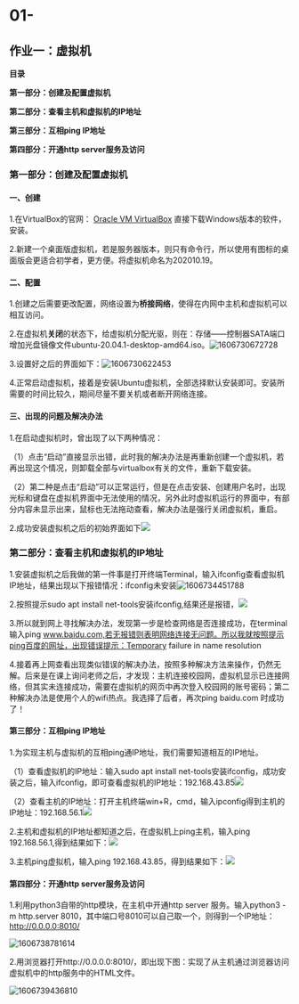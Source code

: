 # 01-

## 作业一：虚拟机

**目录**

**第一部分：创建及配置虚拟机**

**第二部分：查看主机和虚拟机的IP地址**

**第三部分：互相ping IP地址**

**第四部分：开通http server服务及访问**



### 第一部分：创建及配置虚拟机

#### 一、创建

1.在VirtualBox的官网： [Oracle VM VirtualBox](https://www.virtualbox.org/) 直接下载Windows版本的软件，安装。

2.新建一个桌面版虚拟机，若是服务器版本，则只有命令行，所以使用有图标的桌面版会更适合初学者，更方便。将虚拟机命名为202010.19。

#### 二、配置

1.创建之后需要更改配置，网络设置为**桥接网络**，使得在内网中主机和虚拟机可以相互访问。

2.在虚拟机**关闭**的状态下，给虚拟机分配光驱，则在：存储——控制器SATA端口增加光盘镜像文件ubuntu-20.04.1-desktop-amd64.iso。![1606730672728](C:\Users\63407\AppData\Roaming\Typora\typora-user-images\1606730672728.png)

3.设置好之后的界面如下：![1606730622453](C:\Users\63407\AppData\Roaming\Typora\typora-user-images\1606730622453.png)

4.正常启动虚拟机，接着是安装Ubuntu虚拟机，全部选择默认安装即可。安装所需要的时间比较久，期间尽量不要关机或者断开网络连接。

#### 三、出现的问题及解决办法

1.在启动虚拟机时，曾出现了以下两种情况：

（1）点击“启动”直接显示出错，此时我的解决办法是再重新创建一个虚拟机，若再出现这个情况，则卸载全部与virtualbox有关的文件，重新下载安装。

（2）第二种是点击“启动”可以正常运行，但是在点击安装、创建用户名时，出现光标和键盘在虚拟机界面中无法使用的情况，另外此时虚拟机运行的界面中，有部分内容未显示出来，鼠标也无法拖动查看，解决办法是强行关闭虚拟机，重启。

2.成功安装虚拟机之后的初始界面如下![](C:\Users\63407\Pictures\分布式作业相关图片\虚拟机初始界面.png)

### 第二部分：查看主机和虚拟机的IP地址

1.安装虚拟机之后我做的第一件事是打开终端Terminal，输入ifconfig查看虚拟机IP地址，结果出现以下报错情况：ifconfig未安装![1606734451788](C:\Users\63407\AppData\Roaming\Typora\typora-user-images\1606734451788.png)

2.按照提示sudo apt install net-tools安装ifconfig,结果还是报错，![](C:\Users\63407\Pictures\分布式作业相关图片\微信截图_20201130191054.png)

3.所以就到网上寻找解决办法，发现第一步是检查网络是否连接成功，在terminal输入ping www.baidu.com,若无报错则表明网络连接无问题。所以我就按照提示ping百度的网址，出现错误提示：Temporary failure in name resolution

4.接着再上网查看出现类似错误的解决办法，按照多种解决方法来操作，仍然无解。后来是在课上询问老师之后，才发现：主机连接校园网，虚拟机显示已连接网络，但其实未连接成功，需要在虚拟机的网页中再次登入校园网的账号密码；第二种解决办法是使用个人的wifi热点。我选择了后者，再次ping baidu.com 时成功了！

#### 第三部分：互相ping IP地址

1.为实现主机与虚拟机的互相ping通IP地址，我们需要知道相互的IP地址。

（1）查看虚拟机的IP地址：输入sudo apt install net-tools安装ifconfig，成功安装之后，输入ifconfig，即可查看虚拟机的IP地址：192.168.43.85![](C:\Users\63407\Pictures\分布式作业相关图片\微信截图_20201130200804.png)

（2）查看主机的IP地址：打开主机终端win+R，cmd，输入ipconfig得到主机的IP地址：192.168.56.1![](C:\Users\63407\Pictures\分布式作业相关图片\主机ipconfig.png)

2.主机和虚拟机的IP地址都知道之后，在虚拟机上ping主机，输入ping 192.168.56.1,得到结果如下：![](C:\Users\63407\Pictures\分布式作业相关图片\虚拟机ping主机.png)

3.主机ping虚拟机，输入ping 192.168.43.85，得到结果如下：![](C:\Users\63407\Pictures\分布式作业相关图片\主机ping虚拟机.png)

#### 第四部分：开通http server服务及访问

1.利用python3自带的http模块，在主机中开通http server 服务。输入python3 -m http.server 8010，其中端口号8010可以自己取一个，则得到一个IP地址：http://0.0.0.0:8010/

![1606738781614](C:\Users\63407\AppData\Roaming\Typora\typora-user-images\1606738781614.png)

2.用浏览器打开http://0.0.0.0:8010/，即出现下图：实现了从主机通过浏览器访问虚拟机中的http服务中的HTML文件。

![1606739436810](C:\Users\63407\AppData\Roaming\Typora\typora-user-images\1606739436810.png)







